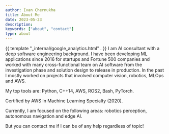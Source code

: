 ```yaml
---
author: Ivan Chernukha
title: About Me
date: 2023-05-23
description:
keywords: ["about", "contact"]
type: about
---
```

{{ template "_internal/google_analytics.html" . }}
I am AI consultant with a deep software engineering background. I have been developing ML applications since 2016 for startups and Fortune 500 companies and worked with many cross-functional team on AI software from the investigation phase and solution design to release in production.
In the past I mostly worked on projects that involved computer vision, robotics, MLOps and AWS.  

My top tools are: Python, C++14, AWS, ROS2, Bash, PyTorch.

Certified by AWS in Machine Learning Specialty (2020).  

Currently, I am focused on the following areas: robotics perception, autonomous navigation and edge AI. 

But you can contact me if I can be of any help regardless of topic!